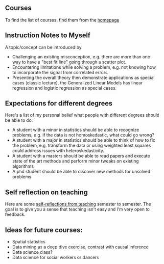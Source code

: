 ## Courses
To find the list of courses, find them from the [homepage](../README.md)

## Instruction Notes to Myself
A topic/concept can be introduced by
- Challenging an existing misconception, e.g. there are more than one way to have a "best fit line" going through a scatter plot.
- Encountering limitations while solving a problem, e.g. not knowing how to incorporate the signal from correlated errors
- Presenting the overall theory then demonstrate applications as special cases (classic lecture), the Generalized Linear Models
  has linear regression and logistic regression as special cases.


## Expectations for different degrees
Here's a list of my personal belief what people with different degrees should be able to do:
- A student with a minor in statistics should be able to recognize problems, e.g.
  if the data is not homoskedastic, what could go wrong?
- A student with a major in statistics should be able to think of how to fix the
  problem, e.g. transform the data or using weighted least squares could address
  issues with heteroskedasticity.
- A student with a masters should be able to read papers and execute state of
  the art methods and perform minor tweaks on existing algorithms
- A phd student should be able to discover new methods for unsolved problems

## Self reflection on teaching
Here are some [self-reflections from teaching](teaching-reflections.md) semester to semester.
The goal is to give you a sense that teaching isn't easy and I'm very open to feedback.


## Ideas for future courses:
- Spatial statistics
- Data mining as a deep dive exercise, contrast with causal inference
- Data science class?
- Data science for social workers or dancers
